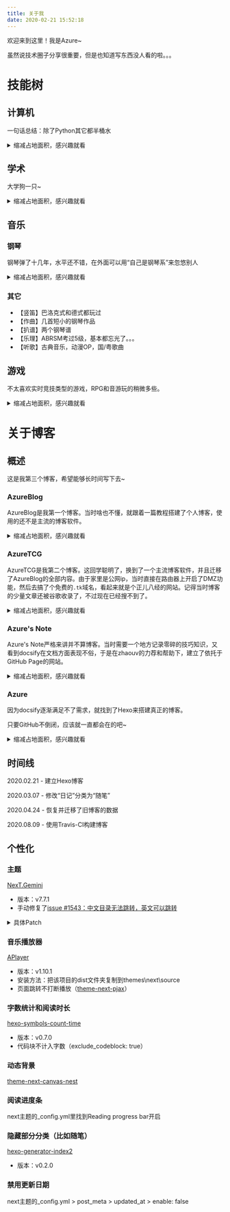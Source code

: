 ```yaml
---
title: 关于我
date: 2020-02-21 15:52:18
---
```

欢迎来到这里！我是Azure~

虽然说技术圈子分享很重要，但是也知道写东西没人看的啦。。。

# 技能树

## 计算机

一句话总结：除了Python其它都半桶水

<details>
<summary>缩减占地面积，感兴趣就看</summary>
<pre>
* Python（主力语言，比较熟悉，自学）
    * PyQt5（写过几个GUI项目，CSDN发过一篇[教程](https://blog.csdn.net/AzureMouse/article/details/90338961)）
    * Pygame（写了[Python魔塔样板](https://github.com/oscarcx123/MagicTower-Python)，本人目前最大的项目）
    * OpenCV（做手游辅助用到过）
    * Selenium（以前爬过实体集换式卡牌的价格）
    * Pandas（正在学）
* R（稍微了解一些，在DataCamp学完了[Data Analyst with R](https://www.datacamp.com/tracks/data-analyst-with-r)）
    * Tidyverse（dplyr, ggplot2, tidyr, readr）
    * data.table
* PostgreSQL（懂一点基础语句，也是在DataCamp学的）
* Java（初学，正在自学，很多年前就买了书，一直没看）
    * Android
* Web
    * Javascript（稍微了解一点，以前给[斗罗魔塔](https://h5mota.com/games/douluomota/)写了几千行脚本）
    * Html（稍微了解一点，在freecodecamp学完了Responsive Web Design）
    * CSS（稍微了解一点，也是在freecodecamp学的）
* Linux（比较常用）
    * Ubuntu（用过16.04和18.04）
    * Manjaro（大三入坑，因为好看，DE是xfce）
    * Raspbian（有个树莓派3b+）
    * VPS（五花八门）

未来希望能够点亮：C++, Machine Learning, MongoDB
未来希望能够提升：Web开发, Java(Android)
</pre>
</details>

## 学术

大学狗一只~

<details>
<summary>缩减占地面积，感兴趣就看</summary>
<pre>
Major <- Finance + Business Information System
Minor <- Economics + Hungarian
BIS是被忽悠选的，不过技术相关内容少，就当水多一个专业。
未来：硕士有点想往Computational Finance的方向走
</pre>
</details>

## 音乐

### 钢琴

钢琴弹了十几年，水平还不错，在外面可以用“自己是钢琴系”来忽悠别人

<details>
<summary>缩减占地面积，感兴趣就看</summary>
<pre>
弹过下面这些作品：
* 肖邦
    * 革命练习曲 (Op.10, No.12)
    * 蝴蝶练习曲 (Op.25, No.12)
    * 幻想即兴曲 (Op.66, No.4)
    * 第一叙事曲 (Op.23, No.1)
    * 第二叙事曲 (Op.38, No.2)
    * 第二谐谑曲 (Op.31, No.2)
    * 降A大调波兰舞曲 (Op. 53)
    * 若干夜曲，圆舞曲
* 李斯特
    * 匈牙利狂想曲第六号 (S.244/6)
    * 匈牙利狂想曲第二号 (S.244/2)
    * 钟(S.141/3)
* 拉赫玛尼诺夫
    * Prelude in G Minor (Op.23, No.5)
    * Prelude in F# Minor (Op.23, No.1)
    * Prelude in B♭ Major (Op.23, No.2)
    * Prelude in B Minor (Op.32, No.10)
    * Prelude in C# Minor (Op.3, No.2)
* 斯克里亚宾
    * Etude in C# Minor (Op.42, No.5)

未来展望：希望大学毕业之前能把下面这些曲子搞定
\* Liszt: Mazeppa (S.139/4)
\* Rachmaninoff: Moment Musicaux in E Minor (Op.16, No.4)
\* Chopin: Ballade No.4 in F minor (Op.52, No.4)

感觉是有生之年系列。。。
</pre>
</details>

### 其它

* 【竖笛】巴洛克式和德式都玩过
* 【作曲】几首短小的钢琴作品
* 【扒谱】两个钢琴谱
* 【乐理】ABRSM考过5级，基本都忘光了。。。
* 【听歌】古典音乐，动漫OP，国/粤歌曲

## 游戏

不太喜欢实时竞技类型的游戏，RPG和音游玩的稍微多些。

<details>
<summary>缩减占地面积，感兴趣就看</summary>
<pre>
* 音游
    * Arcaea
        * ptt 10.22
        * 下落速度：3.5
    * Cytus
        * 只打到8级曲
        * 很久没玩了
    * osu!mania
        * [个人主页](https://osu.ppy.sh/users/13929448)
        * 最高全球排名：#11,460 @ 4,318pp (2020/06/02)
        * 下落速度：25
        * 4k模式4.5-5.5*，567k模式能玩3*。
        * 正在冲击全球10000名~
* RPG
    * Pokémon
        * Core series
        * Mystery Dungeon games (Roguelike)
        * Ranger series
        * Pinball games
    * Another Eden
    * Sdorica
    * 魔塔
    * Caves of Qud (Roguelike)
* TCG
    * Pokémon TCG Online
</pre>
</details>

# 关于博客

## 概述

这是我第三个博客，希望能够长时间写下去~

### AzureBlog

AzureBlog是我第一个博客。当时啥也不懂，就跟着一篇教程搭建了个人博客，使用的还不是主流的博客软件。

<details>
<summary>缩减占地面积，感兴趣就看</summary>
<pre>
存活时间：2018/3/4 - 2018/8
博客软件：[Doodle](https://bitbucket.org/keakon/doodle/wiki/Home)
部署平台：Google App Engine
图床：Flickr
网址：azureblogoscar.appspot.com
</pre>
</details>

### AzureTCG

AzureTCG是我第二个博客。这回学聪明了，换到了一个主流博客软件，并且迁移了AzureBlog的全部内容。由于家里是公网ip，当时直接在路由器上开启了DMZ功能，然后去搞了个免费的`.tk`域名，看起来就是个正儿八经的网站。记得当时博客的少量文章还被谷歌收录了，不过现在已经搜不到了。

<details>
<summary>缩减占地面积，感兴趣就看</summary>
<pre>
存活时间：2018/8/17 - 2018/11
博客软件：[WordPress](https://wordpress.com)
部署平台：Raspberry Pi 3b+
图床：本地储存
网址：azuretcg.tk
</pre>
</details>

### Azure's Note

Azure's Note严格来讲并不算博客。当时需要一个地方记录零碎的技巧知识，又看到docsify在文档方面表现不俗，于是在zhaouv的力荐和帮助下，建立了依托于GitHub Page的网站。

<details>
<summary>缩减占地面积，感兴趣就看</summary>
<pre>
上线时间：2019/4/5
博客软件：[docsify v4.5.5](https://docsify.js.org/)
部署平台：GitHub
图床：GitHub
</pre>
</details>

### Azure

因为docsify逐渐满足不了需求，就找到了Hexo来搭建真正的博客。

只要GitHub不倒闭，应该就一直都会在的吧~

<details>
<summary>缩减占地面积，感兴趣就看</summary>
<pre>
上线时间：2020/2/21
博客软件：[Hexo](https://hexo.io)
部署平台：GitHub
图床：GitHub
</pre>
</details>

## 时间线

2020.02.21 - 建立Hexo博客

2020.03.07 - 修改“日记”分类为“随笔”

2020.04.24 - 恢复并迁移了旧博客的数据

2020.08.09 - 使用Travis-CI构建博客

## 个性化

### 主题

[NexT.Gemini](https://github.com/theme-next/hexo-theme-next)
* 版本：v7.7.1
* 手动修复了[issue #1543：中文目录无法跳转，英文可以跳转](https://github.com/theme-next/hexo-theme-next/issues/1543)

<details>
<summary>具体Patch</summary>
<pre>
中文目录无法跳转，英文可以跳转，应该是Hexo升级到v5.0.0造成的

对next主题目录下source/js/utils.js的registerSidebarTOC函数做两处修改

```js
// 修改前
var target = document.getElementById(event.currentTarget.getAttribute('href').replace('#', ''));
return document.getElementById(link.getAttribute('href').replace('#', ''));
// 修改后
var target = document.getElementById(decodeURI(event.currentTarget.getAttribute('href').replace('#', '')));
return document.getElementById(decodeURI(link.getAttribute('href').replace('#', '')));
```
</pre>
</details>

### 音乐播放器

[APlayer](https://github.com/MoePlayer/APlayer)
* 版本：v1.10.1
* 安装方法：把该项目的dist文件夹复制到themes\next\source
* 页面跳转不打断播放（[theme-next-pjax](https://github.com/theme-next/theme-next-pjax)）

### 字数统计和阅读时长

[hexo-symbols-count-time](https://github.com/theme-next/hexo-symbols-count-time)
* 版本：v0.7.0
* 代码块不计入字数（exclude_codeblock: true）

### 动态背景

[theme-next-canvas-nest](https://github.com/theme-next/theme-next-canvas-nest)

### 阅读进度条

next主题的_config.yml里找到Reading progress bar开启

### 隐藏部分分类（比如随笔）

[hexo-generator-index2](https://github.com/Jamling/hexo-generator-index2)
* 版本：v0.2.0

### 禁用更新日期

next主题的_config.yml > post_meta > updated_at > enable: false